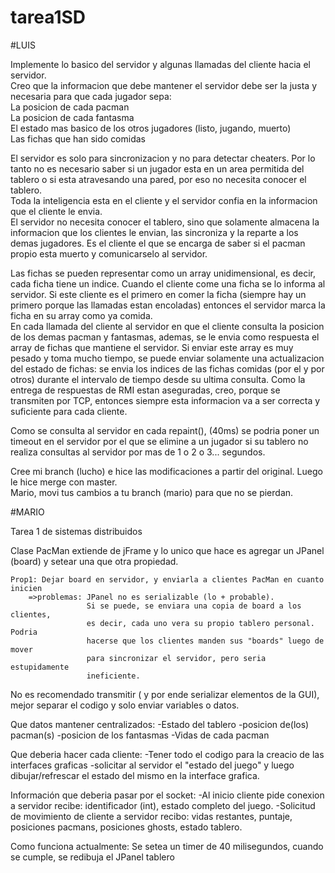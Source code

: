 tarea1SD
========
#LUIS

Implemente lo basico del servidor y algunas llamadas del cliente hacia el servidor.  
Creo que la informacion que debe mantener el servidor debe ser la justa y necesaria para que cada jugador sepa:  
	La posicion de cada pacman  
	La posicion de cada fantasma  
	El estado mas basico de los otros jugadores (listo, jugando, muerto)  
	Las fichas que han sido comidas  
  
El servidor es solo para sincronizacion y no para detectar cheaters. Por lo tanto no es necesario saber si un jugador esta en un area permitida del tablero o si esta atravesando una pared, por eso no necesita conocer el tablero.  
Toda la inteligencia esta en el cliente y el servidor confia en la informacion que el cliente le envia.  
El servidor no necesita conocer el tablero, sino que solamente almacena la informacion que los clientes le envian, las sincroniza y la reparte a los demas jugadores. Es el cliente el que se encarga de saber si el pacman propio esta muerto y comunicarselo al servidor.  
  
Las fichas se pueden representar como un array unidimensional, es decir, cada ficha tiene un indice. Cuando el cliente come una ficha se lo informa al servidor. Si este cliente es el primero en comer la ficha (siempre hay un primero porque las llamadas estan encoladas) entonces el servidor marca la ficha en su array como ya comida.  
En cada llamada del cliente al servidor en que el cliente consulta la posicion de los demas pacman y fantasmas, ademas, se le envia como respuesta el array de fichas que mantiene el servidor. Si enviar este array es muy pesado y toma mucho tiempo, se puede enviar solamente una actualizacion del estado de fichas: se envia los indices de las fichas comidas (por el y por otros) durante el intervalo de tiempo desde su ultima consulta. Como la entrega de respuestas de RMI estan aseguradas, creo, porque se transmiten por TCP, entonces siempre esta informacion va a ser correcta y suficiente para cada cliente.  
  
Como se consulta al servidor en cada repaint(), (40ms) se podria poner un timeout en el servidor por el que se elimine a un jugador si su tablero no realiza consultas al servidor por mas de 1 o 2 o 3... segundos.  
  
Cree mi branch (lucho) e hice las modificaciones a partir del original. Luego le hice merge con master.  
Mario, movi tus cambios a tu branch (mario) para que no se pierdan.  

#MARIO

Tarea 1 de sistemas distribuidos

Clase PacMan extiende de jFrame y lo unico que hace es agregar un JPanel (board)
y setear una que otra propiedad.

	Prop1: Dejar board en servidor, y enviarla a clientes PacMan en cuanto inicien
		=>problemas: JPanel no es serializable (lo + probable).
					 Si se puede, se enviara una copia de board a los clientes, 
					 es decir, cada uno vera su propio tablero personal. Podria
					 hacerse que los clientes manden sus "boards" luego de mover
					 para sincronizar el servidor, pero seria estupidamente 
					 ineficiente.

No es recomendado transmitir ( y por ende serializar elementos de la GUI), mejor
separar el codigo y solo enviar variables o datos.

Que datos mantener centralizados:
	-Estado del tablero
	-posicion de(los) pacman(s) 
	-posicion de los fantasmas
	-Vidas de cada pacman


Que deberia hacer cada cliente:
	-Tener todo el codigo para la creacio de las interfaces graficas
	-solicitar al servidor el "estado del juego" y luego dibujar/refrescar
	 el estado del mismo en la interface grafica.


Información que deberia pasar por el socket:
	-Al inicio cliente pide conexion a servidor
		recibe: identificador (int), estado completo del juego.
	-Solicitud de movimiento de cliente a servidor
		recibo: vidas restantes, puntaje, posiciones pacmans, posiciones ghosts,
			estado tablero.

Como funciona actualmente:
	Se setea un timer de 40 milisegundos, cuando se cumple, se redibuja el JPanel 
tablero